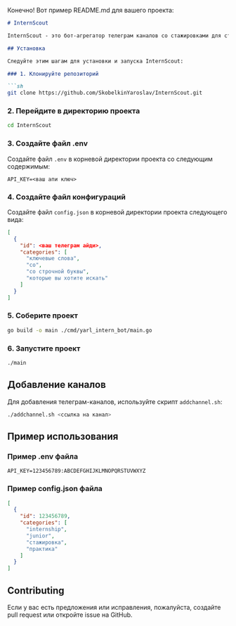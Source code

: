 Конечно! Вот пример README.md для вашего проекта:

```markdown
# InternScout

InternScout - это бот-агрегатор телеграм каналов со стажировками для студентов. Бот автоматически парсит каналы и отправляет уведомления о новых стажировках, соответствующих вашим ключевым словам.

## Установка

Следуйте этим шагам для установки и запуска InternScout:

### 1. Клонируйте репозиторий

```sh
git clone https://github.com/SkobelkinYaroslav/InternScout.git
```

### 2. Перейдите в директорию проекта

```sh
cd InternScout
```

### 3. Создайте файл .env

Создайте файл `.env` в корневой директории проекта со следующим содержимым:

```
API_KEY=<ваш апи ключ>
```

### 4. Создайте файл конфигураций

Создайте файл `config.json` в корневой директории проекта следующего вида:

```json
[
  {
    "id": <ваш телеграм айди>,
    "categories": [
      "ключевые слова",
      "со",
      "со строчной буквы",
      "которые вы хотите искать"
    ]
  }
]
```

### 5. Соберите проект

```sh
go build -o main ./cmd/yarl_intern_bot/main.go
```

### 6. Запустите проект

```sh
./main
```

## Добавление каналов

Для добавления телеграм-каналов, используйте скрипт `addchannel.sh`:

```sh
./addchannel.sh <ссылка на канал>
```

## Пример использования

### Пример .env файла

```
API_KEY=123456789:ABCDEFGHIJKLMNOPQRSTUVWXYZ
```

### Пример config.json файла

```json
[
  {
    "id": 123456789,
    "categories": [
      "internship",
      "junior",
      "стажировка",
      "практика"
    ]
  }
]
```

## Contributing

Если у вас есть предложения или исправления, пожалуйста, создайте pull request или откройте issue на GitHub.

